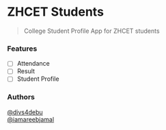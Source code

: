 # ZHCET Students
> College Student Profile App for ZHCET students

### Features

- [ ] Attendance
- [ ] Result
- [ ] Student Profile

### Authors
[@divs4debu](https://github.com/divs4debu)  
[@iamareebjamal](https://github.com/iamareebjamal)
